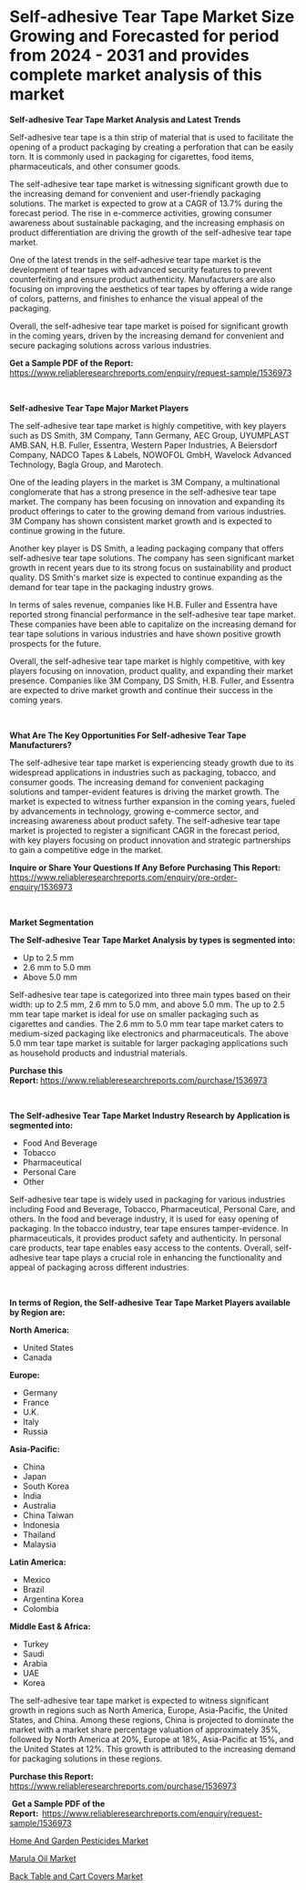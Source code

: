 <p><h1>Self-adhesive Tear Tape Market Size Growing and Forecasted for period from 2024 - 2031 and provides complete market analysis of this market</h1></p><p><strong>Self-adhesive Tear Tape Market Analysis and Latest Trends</strong></p>
<p><p>Self-adhesive tear tape is a thin strip of material that is used to facilitate the opening of a product packaging by creating a perforation that can be easily torn. It is commonly used in packaging for cigarettes, food items, pharmaceuticals, and other consumer goods.</p><p>The self-adhesive tear tape market is witnessing significant growth due to the increasing demand for convenient and user-friendly packaging solutions. The market is expected to grow at a CAGR of 13.7% during the forecast period. The rise in e-commerce activities, growing consumer awareness about sustainable packaging, and the increasing emphasis on product differentiation are driving the growth of the self-adhesive tear tape market.</p><p>One of the latest trends in the self-adhesive tear tape market is the development of tear tapes with advanced security features to prevent counterfeiting and ensure product authenticity. Manufacturers are also focusing on improving the aesthetics of tear tapes by offering a wide range of colors, patterns, and finishes to enhance the visual appeal of the packaging.</p><p>Overall, the self-adhesive tear tape market is poised for significant growth in the coming years, driven by the increasing demand for convenient and secure packaging solutions across various industries.</p></p>
<p><strong>Get a Sample PDF of the Report:&nbsp;</strong> <a href="https://www.reliableresearchreports.com/enquiry/request-sample/1536973">https://www.reliableresearchreports.com/enquiry/request-sample/1536973</a></p>
<p>&nbsp;</p>
<p><strong>Self-adhesive Tear Tape Major Market Players</strong></p>
<p><p>The self-adhesive tear tape market is highly competitive, with key players such as DS Smith, 3M Company, Tann Germany, AEC Group, UYUMPLAST AMB.SAN, H.B. Fuller, Essentra, Western Paper Industries, A Beiersdorf Company, NADCO Tapes & Labels, NOWOFOL GmbH, Wavelock Advanced Technology, Bagla Group, and Marotech.</p><p>One of the leading players in the market is 3M Company, a multinational conglomerate that has a strong presence in the self-adhesive tear tape market. The company has been focusing on innovation and expanding its product offerings to cater to the growing demand from various industries. 3M Company has shown consistent market growth and is expected to continue growing in the future.</p><p>Another key player is DS Smith, a leading packaging company that offers self-adhesive tear tape solutions. The company has seen significant market growth in recent years due to its strong focus on sustainability and product quality. DS Smith's market size is expected to continue expanding as the demand for tear tape in the packaging industry grows.</p><p>In terms of sales revenue, companies like H.B. Fuller and Essentra have reported strong financial performance in the self-adhesive tear tape market. These companies have been able to capitalize on the increasing demand for tear tape solutions in various industries and have shown positive growth prospects for the future.</p><p>Overall, the self-adhesive tear tape market is highly competitive, with key players focusing on innovation, product quality, and expanding their market presence. Companies like 3M Company, DS Smith, H.B. Fuller, and Essentra are expected to drive market growth and continue their success in the coming years.</p></p>
<p>&nbsp;</p>
<p><strong>What Are The Key Opportunities For Self-adhesive Tear Tape Manufacturers?</strong></p>
<p><p>The self-adhesive tear tape market is experiencing steady growth due to its widespread applications in industries such as packaging, tobacco, and consumer goods. The increasing demand for convenient packaging solutions and tamper-evident features is driving the market growth. The market is expected to witness further expansion in the coming years, fueled by advancements in technology, growing e-commerce sector, and increasing awareness about product safety. The self-adhesive tear tape market is projected to register a significant CAGR in the forecast period, with key players focusing on product innovation and strategic partnerships to gain a competitive edge in the market.</p></p>
<p><strong>Inquire or Share Your Questions If Any Before Purchasing This Report:</strong> <a href="https://www.reliableresearchreports.com/enquiry/pre-order-enquiry/1536973">https://www.reliableresearchreports.com/enquiry/pre-order-enquiry/1536973</a></p>
<p>&nbsp;</p>
<p><strong>Market Segmentation</strong></p>
<p><strong>The Self-adhesive Tear Tape Market Analysis by types is segmented into:</strong></p>
<p><ul><li>Up to 2.5 mm</li><li>2.6 mm to 5.0 mm</li><li>Above 5.0 mm</li></ul></p>
<p><p>Self-adhesive tear tape is categorized into three main types based on their width: up to 2.5 mm, 2.6 mm to 5.0 mm, and above 5.0 mm. The up to 2.5 mm tear tape market is ideal for use on smaller packaging such as cigarettes and candies. The 2.6 mm to 5.0 mm tear tape market caters to medium-sized packaging like electronics and pharmaceuticals. The above 5.0 mm tear tape market is suitable for larger packaging applications such as household products and industrial materials.</p></p>
<p><strong>Purchase this Report:&nbsp;</strong><a href="https://www.reliableresearchreports.com/purchase/1536973">https://www.reliableresearchreports.com/purchase/1536973</a></p>
<p>&nbsp;</p>
<p><strong>The Self-adhesive Tear Tape Market Industry Research by Application is segmented into:</strong></p>
<p><ul><li>Food And Beverage</li><li>Tobacco</li><li>Pharmaceutical</li><li>Personal Care</li><li>Other</li></ul></p>
<p><p>Self-adhesive tear tape is widely used in packaging for various industries including Food and Beverage, Tobacco, Pharmaceutical, Personal Care, and others. In the food and beverage industry, it is used for easy opening of packaging. In the tobacco industry, tear tape ensures tamper-evidence. In pharmaceuticals, it provides product safety and authenticity. In personal care products, tear tape enables easy access to the contents. Overall, self-adhesive tear tape plays a crucial role in enhancing the functionality and appeal of packaging across different industries.</p></p>
<p>&nbsp;</p>
<p><strong>In terms of Region, the Self-adhesive Tear Tape Market Players available by Region are:</strong></p>
<p>
    <p> <strong> North America: </strong>
        <ul>
            <li>United States</li>
            <li>Canada</li>
        </ul>
        </p> 
    <p> <strong> Europe: </strong>
        <ul>
            <li>Germany</li>
            <li>France</li>
            <li>U.K.</li>
            <li>Italy</li>
            <li>Russia</li>
        </ul>
        </p> 
    <p> <strong> Asia-Pacific: </strong>
        <ul>
            <li>China</li>
            <li>Japan</li>
            <li>South Korea</li>
            <li>India</li>
            <li>Australia</li>
            <li>China Taiwan</li>
            <li>Indonesia</li>
            <li>Thailand</li>
            <li>Malaysia</li>
        </ul>
        </p> 
    <p> <strong> Latin America: </strong>
        <ul>
            <li>Mexico</li>
            <li>Brazil</li>
            <li>Argentina Korea</li>
            <li>Colombia</li>
        </ul>
        </p> 
    <p> <strong> Middle East & Africa: </strong>
        <ul>
            <li>Turkey</li>
            <li>Saudi</li>
            <li>Arabia</li>
            <li>UAE</li>
            <li>Korea</li>
        </ul>
    </p>
    </p>
<p><p>The self-adhesive tear tape market is expected to witness significant growth in regions such as North America, Europe, Asia-Pacific, the United States, and China. Among these regions, China is projected to dominate the market with a market share percentage valuation of approximately 35%, followed by North America at 20%, Europe at 18%, Asia-Pacific at 15%, and the United States at 12%. This growth is attributed to the increasing demand for packaging solutions in these regions.</p></p>
<p><strong>Purchase this Report: </strong><a href="https://www.reliableresearchreports.com/purchase/1536973">https://www.reliableresearchreports.com/purchase/1536973</a></p>
<p>&nbsp;<strong>Get a Sample PDF of the Report:&nbsp;&nbsp;</strong><a href="https://www.reliableresearchreports.com/enquiry/request-sample/1536973">https://www.reliableresearchreports.com/enquiry/request-sample/1536973</a></p>
<p><strong></strong></p>
<p><p><a href="https://github.com/pjcfca/Market-Research-Report-List-1/blob/main/home-and-garden-pesticides-market.md">Home And Garden Pesticides Market</a></p><p><a href="https://github.com/wusalecollins540tpqoz/Market-Research-Report-List-1/blob/main/marula-oil-market.md">Marula Oil Market</a></p><p><a href="https://github.com/johnbach50/Market-Research-Report-List-2/blob/main/back-table-and-cart-covers-market.md">Back Table and Cart Covers Market</a></p></p>
